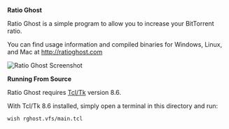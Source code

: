 **Ratio Ghost**

Ratio Ghost is a simple program to allow you to increase your BitTorrent ratio.

You can find usage information and compiled binaries for Windows, Linux, and Mac at http://ratioghost.com

![Ratio Ghost Screenshot](http://ratioghost.com/public/img/screen1.png)


**Running From Source**


Ratio Ghost requires [Tcl/Tk](http://tcl.tk/) version 8.6.


With Tcl/Tk 8.6 installed, simply open a terminal in this directory and run:

```
wish rghost.vfs/main.tcl
```
